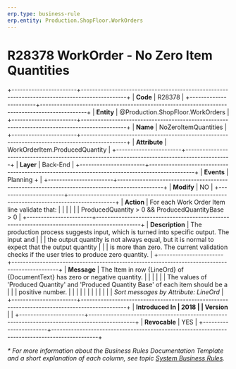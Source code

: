```yaml
---
erp.type: business-rule
erp.entity: Production.ShopFloor.WorkOrders
---
```


# R28378 WorkOrder - No Zero Item Quantities
+-----------------------+----------------------------------------------------------------------------------------------+
| **Code**              | R28378                                                                                       |
+-----------------------+----------------------------------------------------------------------------------------------+
| **Entity**            | @Production.ShopFloor.WorkOrders                                                             |
+-----------------------+----------------------------------------------------------------------------------------------+
| **Name**              | NoZeroItemQuantities                                                                         |
+-----------------------+----------------------------------------------------------------------------------------------+
| **Attribute**         | WorkOrderItem.ProducedQuantity                                                               |
+-----------------------+----------------------------------------------------------------------------------------------+
| **Layer**             | Back-End                                                                                     |
+-----------------------+----------------------------------------------------------------------------------------------+
| **Events**            | Planning +                                                                                   |
+-----------------------+----------------------------------------------------------------------------------------------+
| **Modify**            | NO                                                                                           |
+-----------------------+----------------------------------------------------------------------------------------------+
| **Action**            | For each Work Order Item line validate that:                                                 |
|                       |                                                                                              |
|                       | ProducedQuantity \> 0 && ProducedQuantityBase \> 0                                           |
+-----------------------+----------------------------------------------------------------------------------------------+
| **Description**       | The production process suggests input, which is turned into specific output. The input and   |
|                       | the output quantity is not always equal, but it is normal to expect that the output quantity |
|                       | is more than zero. The current validation checks if the user tries to produce zero quantity. |
+-----------------------+----------------------------------------------------------------------------------------------+
| **Message**           | The Item in row {LineOrd} of {DocumentText} has zero or negative quantity.                   |
|                       |                                                                                              |
|                       | The values of \'Produced Quantity\' and \'Produced Quantity Base\' of each item should be a  |
|                       | positive number.                                                                             |
|                       |                                                                                              |
|                       |                                                                                              |
|                       |                                                                                              |
|                       | *Sort messages by Attribute: LineOrd*                                                        |
+-----------------------+----------------------------------------------------------------------------------------------+
| **Introduced In       | 2018                                                                                         |
| Version**             |                                                                                              |
+-----------------------+----------------------------------------------------------------------------------------------+
| **Revocable**         | YES                                                                                          |
+-----------------------+----------------------------------------------------------------------------------------------+

*\* For more information about the Business Rules Documentation Template and a short explanation of each column, see
topic [System Business Rules](../templates/template-description-system-business-rules.md).*
